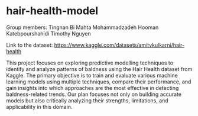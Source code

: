 # hair-health-model
Group members: 
Tingnan Bi
Mahta Mohammadzadeh
Hooman Katebpourshahidi
Timothy Nguyen

Link to the dataset: https://www.kaggle.com/datasets/amitvkulkarni/hair-health

This project focuses on exploring predictive modelling techniques to identify and analyze patterns of baldness using the Hair Health dataset from Kaggle. The primary objective is to train and evaluate various machine learning models using multiple techniques, compare their performance, and gain insights into which approaches are the most effective in detecting baldness-related trends. Our plan focuses not only on building accurate models but also critically analyzing their strengths, limitations, and applicability in this domain.
